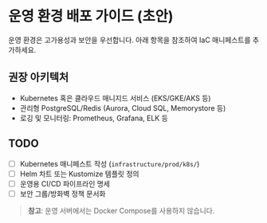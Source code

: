 # 운영 환경 배포 가이드 (초안)

운영 환경은 고가용성과 보안을 우선합니다. 아래 항목을 참조하여 IaC 매니페스트를 추가하세요.

## 권장 아키텍처
- Kubernetes 혹은 클라우드 매니지드 서비스 (EKS/GKE/AKS 등)
- 관리형 PostgreSQL/Redis (Aurora, Cloud SQL, Memorystore 등)
- 로깅 및 모니터링: Prometheus, Grafana, ELK 등

## TODO
- [ ] Kubernetes 매니페스트 작성 (`infrastructure/prod/k8s/`)
- [ ] Helm 차트 또는 Kustomize 템플릿 정의
- [ ] 운영용 CI/CD 파이프라인 명세
- [ ] 보안 그룹/방화벽 정책 문서화

> **참고**: 운영 서버에서는 Docker Compose를 사용하지 않습니다.
